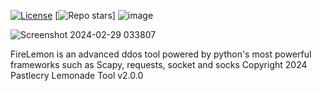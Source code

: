 [![License](https://img.shields.io/github/license/Pastlecry/FireLemon?style=flat-square&color=magenta)](/LICENSE)
[![Repo stars](https://img.shields.io/github/stars/Pastlecry/FireLemon?style=flat-square&color=magenta)]
![image](https://github.com/Pastlecry/FireLemon/assets/93829550/24980aec-99b4-4ef1-8978-8b66acc07d90)


![Screenshot 2024-02-29 033807](https://github.com/Pastlecry/FireLemon/assets/93829550/560290af-de13-4155-89b2-c7fddd988709)

FireLemon is an advanced ddos tool powered by python's most powerful frameworks such as Scapy, requests, socket and socks
Copyright 2024 Pastlecry 
Lemonade Tool v2.0.0

